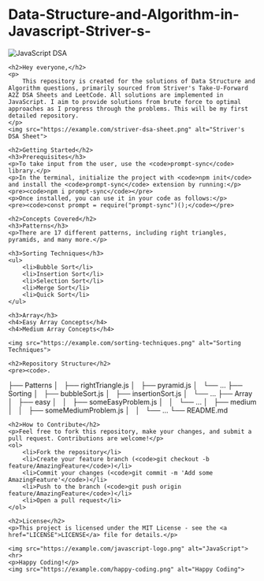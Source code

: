 <!DOCTYPE html>
<html lang="en">
<head>
    <meta charset="UTF-8">
    <meta name="viewport" content="width=device-width, initial-scale=1.0">
    <title>Data-Structure-and-Algorithm-in-Javascript-Striver-s-</title>
</head>
<body>
    <h1>Data-Structure-and-Algorithm-in-Javascript-Striver-s-</h1>
    <img src="https://example.com/js-dsa-banner.png" alt="JavaScript DSA">

    <h2>Hey everyone,</h2>
    <p>
        This repository is created for the solutions of Data Structure and Algorithm questions, primarily sourced from Striver's Take-U-Forward A2Z DSA Sheets and LeetCode. All solutions are implemented in JavaScript. I aim to provide solutions from brute force to optimal approaches as I progress through the problems. This will be my first detailed repository.
    </p>
    <img src="https://example.com/striver-dsa-sheet.png" alt="Striver's DSA Sheet">

    <h2>Getting Started</h2>
    <h3>Prerequisites</h3>
    <p>To take input from the user, use the <code>prompt-sync</code> library.</p>
    <p>In the terminal, initialize the project with <code>npm init</code> and install the <code>prompt-sync</code> extension by running:</p>
    <pre><code>npm i prompt-sync</code></pre>
    <p>Once installed, you can use it in your code as follows:</p>
    <pre><code>const prompt = require("prompt-sync")();</code></pre>

    <h2>Concepts Covered</h2>
    <h3>Patterns</h3>
    <p>There are 17 different patterns, including right triangles, pyramids, and many more.</p>

    <h3>Sorting Techniques</h3>
    <ul>
        <li>Bubble Sort</li>
        <li>Insertion Sort</li>
        <li>Selection Sort</li>
        <li>Merge Sort</li>
        <li>Quick Sort</li>
    </ul>

    <h3>Array</h3>
    <h4>Easy Array Concepts</h4>
    <h4>Medium Array Concepts</h4>

    <img src="https://example.com/sorting-techniques.png" alt="Sorting Techniques">

    <h2>Repository Structure</h2>
    <pre><code>.
├── Patterns
│   ├── rightTriangle.js
│   ├── pyramid.js
│   └── ...
├── Sorting
│   ├── bubbleSort.js
│   ├── insertionSort.js
│   └── ...
├── Array
│   ├── easy
│   │   ├── someEasyProblem.js
│   │   └── ...
│   ├── medium
│   │   ├── someMediumProblem.js
│   │   └── ...
└── README.md
    </code></pre>

    <h2>How to Contribute</h2>
    <p>Feel free to fork this repository, make your changes, and submit a pull request. Contributions are welcome!</p>
    <ol>
        <li>Fork the repository</li>
        <li>Create your feature branch (<code>git checkout -b feature/AmazingFeature</code>)</li>
        <li>Commit your changes (<code>git commit -m 'Add some AmazingFeature'</code>)</li>
        <li>Push to the branch (<code>git push origin feature/AmazingFeature</code>)</li>
        <li>Open a pull request</li>
    </ol>

    <h2>License</h2>
    <p>This project is licensed under the MIT License - see the <a href="LICENSE">LICENSE</a> file for details.</p>

    <img src="https://example.com/javascript-logo.png" alt="JavaScript">
    <hr>
    <p>Happy Coding!</p>
    <img src="https://example.com/happy-coding.png" alt="Happy Coding">
</body>
</html>
